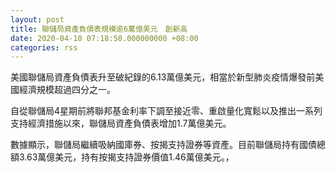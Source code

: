 ```yaml
---
layout: post
title: 聯儲局資產負債表規模逾6萬億美元　創新高
date: 2020-04-10 07:18:50.000000000 +08:00
categories: rss
---
```


美國聯儲局資產負債表升至破紀錄的6.13萬億美元，相當於新型肺炎疫情爆發前美國經濟規模超過四分之一。

自從聯儲局4星期前將聯邦基金利率下調至接近零、重啟量化寬鬆以及推出一系列支持經濟措施以來，聯儲局資產負債表增加1.7萬億美元。

數據顯示，聯儲局繼續吸納國庫券、按揭支持證券等資產。目前聯儲局持有國債總額3.63萬億美元，持有按揭支持證券價值1.46萬億美元。，
